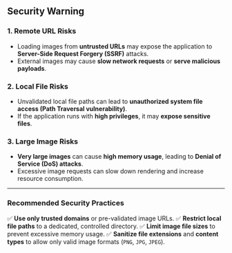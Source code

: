 ## Security Warning

### 1. Remote URL Risks

- Loading images from **untrusted URLs** may expose the application to **Server-Side Request Forgery (SSRF)** attacks.
- External images may cause **slow network requests** or **serve malicious payloads**.

### 2. Local File Risks

- Unvalidated local file paths can lead to **unauthorized system file access (Path Traversal vulnerability)**.
- If the application runs with **high privileges**, it may **expose sensitive files**.

### 3. Large Image Risks

- **Very large images** can cause **high memory usage**, leading to **Denial of Service (DoS) attacks**.
- Excessive image requests can slow down rendering and increase resource consumption.

------

### **Recommended Security Practices**

✅ **Use only trusted domains** or pre-validated image URLs.
 ✅ **Restrict local file paths** to a dedicated, controlled directory.
 ✅ **Limit image file sizes** to prevent excessive memory usage.
 ✅ **Sanitize file extensions** and **content types** to allow only valid image formats (`PNG`, `JPG`, `JPEG`).